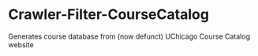 # Crawler-Filter-CourseCatalog
Generates course database from (now defunct) UChicago Course Catalog website
